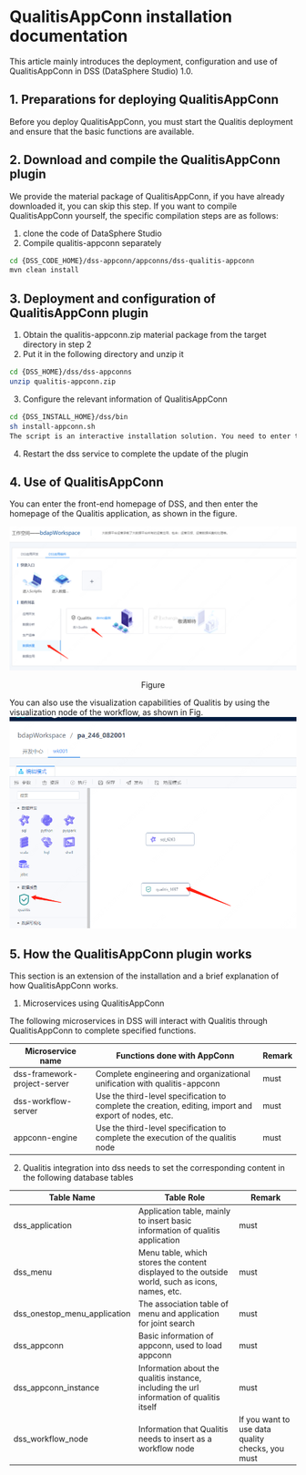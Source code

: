# QualitisAppConn installation documentation

This article mainly introduces the deployment, configuration and use of QualitisAppConn in DSS (DataSphere Studio) 1.0.



## 1. Preparations for deploying QualitisAppConn

Before you deploy QualitisAppConn, you must start the Qualitis deployment and ensure that the basic functions are available.



## 2. Download and compile the QualitisAppConn plugin

We provide the material package of QualitisAppConn, if you have already downloaded it, you can skip this step. If you want to compile QualitisAppConn yourself, the specific compilation steps are as follows:
1. clone the code of DataSphere Studio
2. Compile qualitis-appconn separately
```bash 
cd {DSS_CODE_HOME}/dss-appconn/appconns/dss-qualitis-appconn
mvn clean install
```

## 3. Deployment and configuration of QualitisAppConn plugin


1. Obtain the qualitis-appconn.zip material package from the target directory in step 2
2. Put it in the following directory and unzip it
```bash 
cd {DSS_HOME}/dss/dss-appconns
unzip qualitis-appconn.zip
```
3. Configure the relevant information of QualitisAppConn
``` bash 
cd {DSS_INSTALL_HOME}/dss/bin
sh install-appconn.sh
The script is an interactive installation solution. You need to enter the string qualitis and the ip and port of the qualitis service to complete the installation.
```
4. Restart the dss service to complete the update of the plugin

## 4. Use of QualitisAppConn
You can enter the front-end homepage of DSS, and then enter the homepage of the Qualitis application, as shown in the figure.

![Qualitis Embedded DSS](../Images/Install_and_Deploy/QualitisAppConn_Deployment/dss-qualitis.png)
<center>Figure</center>

You can also use the visualization capabilities of Qualitis by using the visualization node of the workflow, as shown in Fig.
![Workflows use visualization nodes](../Images/Install_and_Deploy/QualitisAppConn_Deployment/workflow-qualitis.png)



## 5. How the QualitisAppConn plugin works
This section is an extension of the installation and a brief explanation of how QualitisAppConn works.

1. Microservices using QualitisAppConn

The following microservices in DSS will interact with Qualitis through QualitisAppConn to complete specified functions.

| Microservice name      | Functions done with AppConn   | Remark                                   |
|-----------------|----------------|----------------------------------------|
| dss-framework-project-server       | Complete engineering and organizational unification with qualitis-appconn    | must                                   |
| dss-workflow-server     | Use the third-level specification to complete the creation, editing, import and export of nodes, etc.| must                                   |
| appconn-engine | Use the third-level specification to complete the execution of the qualitis node |                    must                |

2. Qualitis integration into dss needs to set the corresponding content in the following database tables

| Table Name      | Table Role   | Remark                                   |
|-----------------|----------------|----------------------------------------|
| dss_application       | Application table, mainly to insert basic information of qualitis application   | must                                   |
| dss_menu     | Menu table, which stores the content displayed to the outside world, such as icons, names, etc.| must                                   |
| dss_onestop_menu_application | The association table of menu and application for joint search |                    must                |
| dss_appconn      | Basic information of appconn, used to load appconn  | must                                   |
| dss_appconn_instance  | Information about the qualitis instance, including the url information of qualitis itself   | must         |
| dss_workflow_node  | Information that Qualitis needs to insert as a workflow node   | If you want to use data quality checks, you must   |

